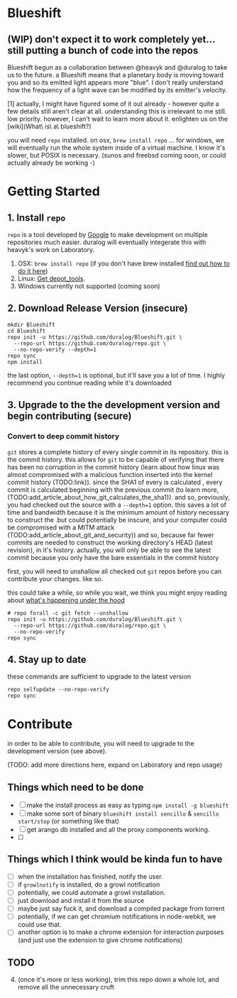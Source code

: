 Blueshift
=========

## (WIP) don't expect it to work completely yet... still putting a bunch of code into the repos

Blueshift begun as a collaboration between @heavyk and @duralog to take us to the future. a Blueshift means that a planetary body is moving toward you and so its emitted light appears more "blue". I don't really understand how the frequency of a light wave can be modified by its emitter's velocity.


[1] actually, I might have figured some of it out already - however quite a few details still aren't clear at all. understanding this is irrelevant to me still. low priority. however, I can't wait to learn more about it. enlighten us on the [wiki](What\ is\ a\ blueshift?)

you will need `repo` installed. on osx, `brew install repo` ... for windows, we will eventually run the whole system inside of a virtual machine. I know it's slower, but POSIX is necessary. (sunos and freebsd coming soon, or could actually already be working -)

# Getting Started

## 1. Install `repo`
`repo` is a tool developed by [Google](https://chromium.googlesource.com/external/repo) to make development on multiple repositories much easier. duralog will eventually integerate this with heavyk's work on Laboratory.

1. OSX: `brew install repo` (if you don't have brew installed [find out how to do it here](http://brew.sh))
2. Linux: [Get depot_tools](http://www.chromium.org/developers/how-tos/install-depot-tools).
3. Windows currently not supported (coming soon)

## 2. Download Release Version (insecure)

```
mkdir Blueshift
cd Blueshift
repo init -u https://github.com/duralog/Blueshift.git \
  --repo-url https://github.com/duralog/repo.git \
  --no-repo-verify --depth=1
repo sync
npm install
```

the last option, `--depth=1` is optional, but it'll save you a lot of time. I highly recommend you continue reading while it's downloaded

## 3. Upgrade to the the development version and begin contributing (secure)

### Convert to deep commit history

`git` stores a complete history of every single commit in its repository. this is the commit history. this allows for `git` to be capable of verifying that there has been no corruption in the commit history (learn about how linux was almost compromised with a malicious function inserted into the kernel commit history (TODO:link)). since the SHA1 of every is calculated , every commit is calculated beginning with the previous commit (to learn more, (TODO:add_article_about_how_git_calculates_the_sha1)). and so, previously, you had checked out the source with a `--depth=1` option. this saves a lot of time and bandwidth because it is the minimum amount of history necessary to construct the  .but could potentially be inscure, and your computer could be compromised with a MITM attack (TODO:add_article_about_git_and_security)) and so, because far fewer commits are needed to construct the working directory's HEAD (latest revision),  in it's history. actually, you will only be able to see the latest commit because you only have the bare essentials in the commit history


first, you will need to unshallow all checked out `git` repos before you can contribute your changes. like so.

this could take a while, so while you wait, we think you might enjoy reading about [what's happening under the hood](git/unshallow)
```
# repo forall -c git fetch --unshallow
repo init -u https://github.com/duralog/Blueshift.git \
  --repo-url https://github.com/duralog/repo.git \
  --no-repo-verify
repo sync
```

## 4. Stay up to date
these commands are sufficient to upgrade to the latest version
```
repo selfupdate --no-repo-verify
repo sync
```

# Contribute
in order to be able to contribute, you will need to upgrade to the development version (see above).


(TODO: add more directions here, expand on Laboratory and repo usage)




## Things which need to be done
 - [ ] make the install process as easy as typing `npm install -g blueshift`
  - [ ] make some sort of binary `blueshift install sencillo` & `sencillo start/stop` (or something like that)
 - [ ] get arango db installed and all the proxy components working.
 - [ ]

## Things which I think would be kinda fun to have
 - [ ] when the installation has finished, notify the user.
  - [ ] if `growlnotify` is installed, do a growl notification
  - [ ] potentially, we could automate a growl installation.
   - [ ] just download and install it from the source
   - [ ] maybe just say fuck it, and download a compiled package from torrent
   - [ ] potentially, if we can get chromium notifications in node-webkit, we could use that.
   - [ ] another option is to make a chrome extension for interaction purposes (and just use the extension to give chrome notifications)

## TODO

4. (once it's more or less working), trim this repo down a whole lot, and remove all the unnecessary cruft
